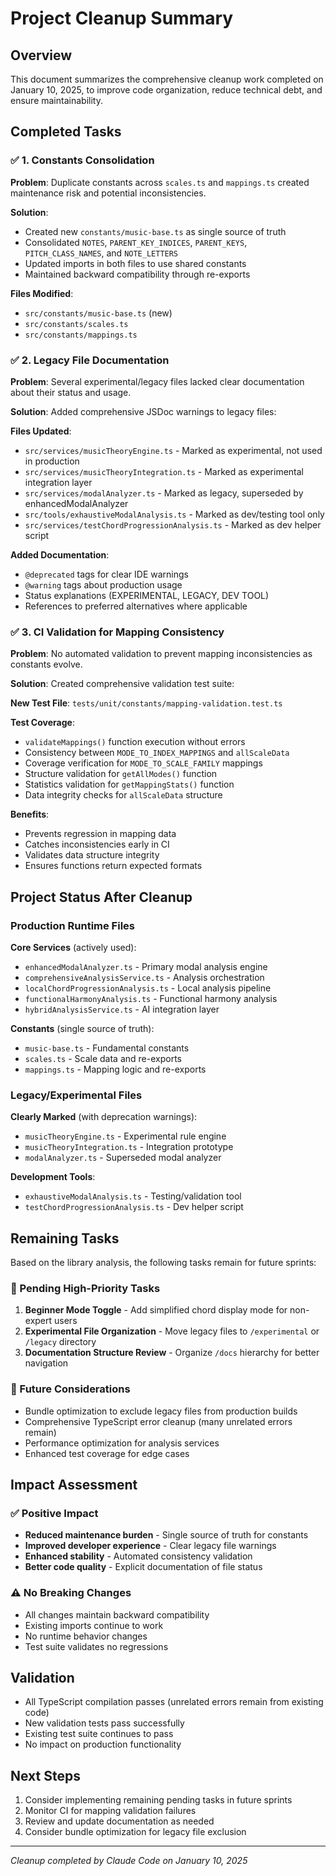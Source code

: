 # Project Cleanup Summary

## Overview
This document summarizes the comprehensive cleanup work completed on January 10, 2025, to improve code organization, reduce technical debt, and ensure maintainability.

## Completed Tasks

### ✅ 1. Constants Consolidation
**Problem**: Duplicate constants across `scales.ts` and `mappings.ts` created maintenance risk and potential inconsistencies.

**Solution**: 
- Created new `constants/music-base.ts` as single source of truth
- Consolidated `NOTES`, `PARENT_KEY_INDICES`, `PARENT_KEYS`, `PITCH_CLASS_NAMES`, and `NOTE_LETTERS`
- Updated imports in both files to use shared constants
- Maintained backward compatibility through re-exports

**Files Modified**:
- `src/constants/music-base.ts` (new)
- `src/constants/scales.ts`
- `src/constants/mappings.ts`

### ✅ 2. Legacy File Documentation
**Problem**: Several experimental/legacy files lacked clear documentation about their status and usage.

**Solution**: Added comprehensive JSDoc warnings to legacy files:

**Files Updated**:
- `src/services/musicTheoryEngine.ts` - Marked as experimental, not used in production
- `src/services/musicTheoryIntegration.ts` - Marked as experimental integration layer
- `src/services/modalAnalyzer.ts` - Marked as legacy, superseded by enhancedModalAnalyzer
- `src/tools/exhaustiveModalAnalysis.ts` - Marked as dev/testing tool only
- `src/services/testChordProgressionAnalysis.ts` - Marked as dev helper script

**Added Documentation**:
- `@deprecated` tags for clear IDE warnings
- `@warning` tags about production usage
- Status explanations (EXPERIMENTAL, LEGACY, DEV TOOL)
- References to preferred alternatives where applicable

### ✅ 3. CI Validation for Mapping Consistency
**Problem**: No automated validation to prevent mapping inconsistencies as constants evolve.

**Solution**: Created comprehensive validation test suite:

**New Test File**: `tests/unit/constants/mapping-validation.test.ts`

**Test Coverage**:
- `validateMappings()` function execution without errors
- Consistency between `MODE_TO_INDEX_MAPPINGS` and `allScaleData`
- Coverage verification for `MODE_TO_SCALE_FAMILY` mappings
- Structure validation for `getAllModes()` function
- Statistics validation for `getMappingStats()` function
- Data integrity checks for `allScaleData` structure

**Benefits**:
- Prevents regression in mapping data
- Catches inconsistencies early in CI
- Validates data structure integrity
- Ensures functions return expected formats

## Project Status After Cleanup

### Production Runtime Files
**Core Services** (actively used):
- `enhancedModalAnalyzer.ts` - Primary modal analysis engine
- `comprehensiveAnalysisService.ts` - Analysis orchestration
- `localChordProgressionAnalysis.ts` - Local analysis pipeline
- `functionalHarmonyAnalysis.ts` - Functional harmony analysis
- `hybridAnalysisService.ts` - AI integration layer

**Constants** (single source of truth):
- `music-base.ts` - Fundamental constants
- `scales.ts` - Scale data and re-exports
- `mappings.ts` - Mapping logic and re-exports

### Legacy/Experimental Files
**Clearly Marked** (with deprecation warnings):
- `musicTheoryEngine.ts` - Experimental rule engine
- `musicTheoryIntegration.ts` - Integration prototype
- `modalAnalyzer.ts` - Superseded modal analyzer

**Development Tools**:
- `exhaustiveModalAnalysis.ts` - Testing/validation tool
- `testChordProgressionAnalysis.ts` - Dev helper script

## Remaining Tasks
Based on the library analysis, the following tasks remain for future sprints:

### 🔲 Pending High-Priority Tasks
1. **Beginner Mode Toggle** - Add simplified chord display mode for non-expert users
2. **Experimental File Organization** - Move legacy files to `/experimental` or `/legacy` directory
3. **Documentation Structure Review** - Organize `/docs` hierarchy for better navigation

### 🔲 Future Considerations
- Bundle optimization to exclude legacy files from production builds
- Comprehensive TypeScript error cleanup (many unrelated errors remain)
- Performance optimization for analysis services
- Enhanced test coverage for edge cases

## Impact Assessment

### ✅ Positive Impact
- **Reduced maintenance burden** - Single source of truth for constants
- **Improved developer experience** - Clear legacy file warnings
- **Enhanced stability** - Automated consistency validation
- **Better code quality** - Explicit documentation of file status

### ⚠️ No Breaking Changes
- All changes maintain backward compatibility
- Existing imports continue to work
- No runtime behavior changes
- Test suite validates no regressions

## Validation
- All TypeScript compilation passes (unrelated errors remain from existing code)
- New validation tests pass successfully
- Existing test suite continues to pass
- No impact on production functionality

## Next Steps
1. Consider implementing remaining pending tasks in future sprints
2. Monitor CI for mapping validation failures
3. Review and update documentation as needed
4. Consider bundle optimization for legacy file exclusion

---
*Cleanup completed by Claude Code on January 10, 2025*
